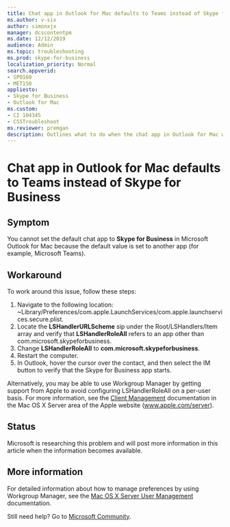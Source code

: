 ```yaml
---
title: Chat app in Outlook for Mac defaults to Teams instead of Skype for Business
ms.author: v-six
author: simonxjx
manager: dcscontentpm
ms.date: 12/12/2019
audience: Admin
ms.topic: troubleshooting
ms.prod: skype-for-business
localization_priority: Normal
search.appverid:
- SPO160
- MET150
appliesto:
- Skype for Business
- Outlook for Mac
ms.custom: 
- CI 104345
- CSSTroubleshoot 
ms.reviewer: premgan  
description: Outlines what to do when the chat app in Outlook for Mac will not default to Skype for Business.
---
```


# Chat app in Outlook for Mac defaults to Teams instead of Skype for Business

## Symptom

You cannot set the default chat app to **Skype for Business** in Microsoft Outlook for Mac because the default value is set to another app (for example, Microsoft Teams).

## Workaround

To work around this issue, follow these steps:

1. Navigate to the following location:<br/>
~Library/Preferences/com.apple.LaunchServices/com.apple.launchservices.secure.plist.
2. Locate the **LSHandlerURLScheme** sip under the Root/LSHandlers/Item array and verify that **LSHandlerRoleAll** refers to an app other than com.microsoft.skypeforbusiness.
3. Change **LSHandlerRoleAll** to **com.microsoft.skypeforbusiness**.
4. Restart the computer.
5. In Outlook, hover the cursor over the contact, and then select the IM button to verify that the Skype for Business app starts.

Alternatively, you may be able to use Workgroup Manager by getting support from Apple to avoid configuring LSHandlerRoleAll on a per-user basis. For more information, see the [Client Management](https://go.microsoft.com/fwlink/?LinkId=106770) documentation in the Mac OS X Server area of the Apple website (www.apple.com/server).

## Status

Microsoft is researching this problem and will post more information in this article when the information becomes available.

## More information

For detailed information about how to manage preferences by using Workgroup Manager, see the [Mac OS X Server User Management](https://go.microsoft.com/fwlink/?LinkId=106762) documentation.

Still need help? Go to [Microsoft Community](https://answers.microsoft.com/).
